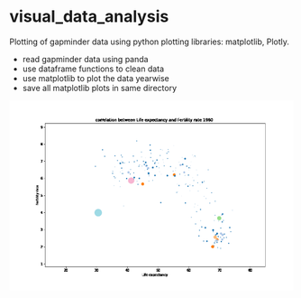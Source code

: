 # visual_data_analysis
Plotting of gapminder data using python plotting libraries: matplotlib, Plotly.
- read gapminder data using panda
- use dataframe functions to clean data
- use matplotlib to plot the data yearwise
- save all matplotlib plots in same directory

![graph](output.gif)
